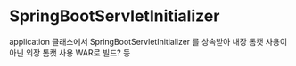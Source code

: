 # SpringBootServletInitializer
application 클래스에서 SpringBootServletInitializer 를 상속받아 내장 톰캣 사용이 아닌 외장 톰캣 사용 WAR로 빌드? 등
